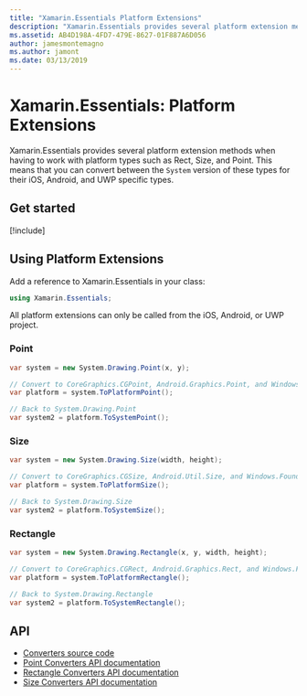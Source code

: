 ```yaml
---
title: "Xamarin.Essentials Platform Extensions"
description: "Xamarin.Essentials provides several platform extension methods when having to work with platform types such as Rect, Size, and Point."
ms.assetid: AB4D198A-4FD7-479E-8627-01F887A6D056
author: jamesmontemagno
ms.author: jamont
ms.date: 03/13/2019
---
```


# Xamarin.Essentials: Platform Extensions

Xamarin.Essentials provides several platform extension methods when having to work with platform types such as Rect, Size, and Point. This means that you can convert between the `System` version of these types for their iOS, Android, and UWP specific types. 

## Get started

[!include[](~/essentials/includes/get-started.md)]

## Using Platform Extensions

Add a reference to Xamarin.Essentials in your class:

```csharp
using Xamarin.Essentials;
```

All platform extensions can only be called from the iOS, Android, or UWP project.

### Point

```csharp
var system = new System.Drawing.Point(x, y);

// Convert to CoreGraphics.CGPoint, Android.Graphics.Point, and Windows.Foundation.Point
var platform = system.ToPlatformPoint();

// Back to System.Drawing.Point
var system2 = platform.ToSystemPoint();
```

### Size

```csharp
var system = new System.Drawing.Size(width, height);

// Convert to CoreGraphics.CGSize, Android.Util.Size, and Windows.Foundation.Size
var platform = system.ToPlatformSize();

// Back to System.Drawing.Size
var system2 = platform.ToSystemSize();
```

### Rectangle

```csharp
var system = new System.Drawing.Rectangle(x, y, width, height);

// Convert to CoreGraphics.CGRect, Android.Graphics.Rect, and Windows.Foundation.Rect
var platform = system.ToPlatformRectangle();

// Back to System.Drawing.Rectangle
var system2 = platform.ToSystemRectangle();
```

## API

- [Converters source code](https://github.com/xamarin/Essentials/tree/master/Xamarin.Essentials/Types/PlatformExtensions)
- [Point Converters API documentation](xref:Xamarin.Essentials.PointExtensions)
- [Rectangle Converters API documentation](xref:Xamarin.Essentials.RectangleExtensions)
- [Size Converters API documentation](xref:Xamarin.Essentials.SizeExtensions)
